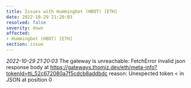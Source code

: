```yaml
---
title: Issues with Hummingbot (HBOT) [ETH]
date: 2022-10-29 21:20:03
resolved: false
severity: down
affected:
- Hummingbot (HBOT) [ETH]
section: issue
---
```


*2022-10-29 21:20:03* The gateway is unreachable: FetchError invalid json response body at https://gateways.thomiz.dev/eth/meta-info?tokenId=tti_52c672080a7f5cdcb8addbdc reason: Unexpected token < in JSON at position 0